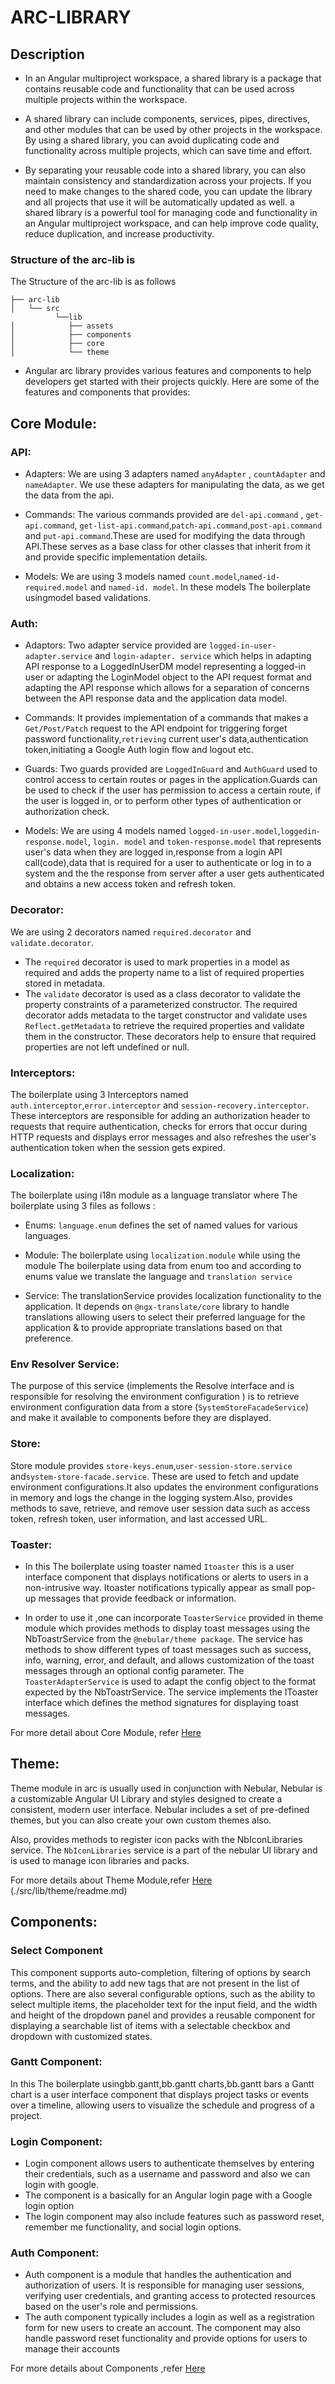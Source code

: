 # ARC-LIBRARY

## Description

- In an Angular multiproject workspace, a shared library is a package that contains reusable code and 
  functionality that can be used across multiple projects within the workspace.

- A shared library can include components, services, pipes, directives, and other modules that can be 
  used by other projects in the workspace. By using a shared library, you can avoid duplicating code and functionality across multiple projects, which can save time and effort.

- By separating your reusable code into a shared library, you can also maintain consistency and 
  standardization across your projects. If you need to make changes to the shared code, you can update the library and all projects that use it will be automatically updated as well. a shared library is a powerful tool for managing code and functionality in an Angular multiproject workspace, and can help improve code quality, reduce duplication, and increase productivity.

###  Structure of the arc-lib is

The Structure of the arc-lib is as follows
```
├── arc-lib
│   └── src
          └──lib
│            ├── assets
│            ├── components
│            ├── core
│            └── theme
```

- Angular arc library  provides various features and components to help developers get started with 
  their projects quickly. Here are some of the features and components that provides:

## Core Module:

### API:

- Adapters: We are using 3 adapters named `anyAdapter` , `countAdapter` and `nameAdapter`. We
  use these adapters for manipulating the data, as we get the data from the api.

- Commands: The various commands provided are `del-api.command` , `get-api.command`,
  `get-list-api.command`,`patch-api.command`,`post-api.command` and `put-api.command`.These are used for modifying the data through API.These serves as a base class for other classes that inherit from it and provide specific implementation details.

- Models: We are using 3 models named `count.model`,`named-id-required.model` and
  `named-id. model`. In these models The boilerplate usingmodel based validations.

### Auth:

- Adaptors: Two adapter service provided are `logged-in-user-adapter.service` and
  `login-adapter. service` which helps in adapting API response to a LoggedInUserDM model representing a logged-in user or adapting the LoginModel object to the API request format and adapting the API response which allows for a separation of concerns between the API response data and the application data model.

- Commands: It provides implementation of a commands that makes a `Get/Post/Patch` request to the
  API endpoint for triggering forget password functionality,`retrieving` current user's data,authentication token,initiating a Google Auth login flow and logout etc.

- Guards: Two guards provided are `LoggedInGuard` and `AuthGuard` used to control
  access to certain routes or pages in the application.Guards can be used to check if the user has permission to access a certain route, if the user is logged in, or to perform other types of authentication or authorization check.

- Models: We are using 4 models named `logged-in-user.model`,`loggedin-response.model`,
  `login. model` and `token-response.model` that represents user's data when they are logged in,response from a login API call(code),data that is required for a user to authenticate or log
  in to a system and the the response from server after a user gets authenticated
  and obtains a new access token and refresh token.

### Decorator:

We are using 2 decorators named `required.decorator` and `validate.decorator`.

- The `required` decorator is used to mark properties in a model as required and adds the
  property name to a list of required properties stored in metadata.
- The `validate` decorator is used as a class decorator to validate the property constraints of
  a parameterized constructor. The required decorator adds metadata to the target constructor and validate uses `Reflect.getMetadata` to retrieve the required properties and validate them in the constructor.
  These decorators help to ensure that required properties are not left undefined or null.

### Interceptors:

The boilerplate using 3 Interceptors named `auth.interceptor`,`error.interceptor` and `session-recovery.interceptor`. These interceptors are responsible for adding an authorization header to requests that require authentication, checks for errors that occur during HTTP requests and
displays error messages and also refreshes the user's authentication token when the session gets expired.

### Localization:

The boilerplate using i18n module as a language translator where The boilerplate using 3 files as follows :

- Enums: `language.enum` defines the set of named values for various languages.

- Module: The boilerplate using `localization.module` while using the module The boilerplate using data from enum too and according to enums value we translate the language and `translation service`

- Service: The translationService provides localization functionality to the application. It
  depends on `@ngx-translate/core` library to handle translations allowing users to select their preferred language for the application & to provide appropriate translations based on that preference.

### Env Resolver Service:

The purpose of this service (implements the Resolve interface and is responsible for resolving the environment configuration ) is to retrieve environment configuration data from a store (`SystemStoreFacadeService`) and make it available to components before they are displayed.

### Store:

Store module provides `store-keys.enum`,`user-session-store.service` and`system-store-facade.service`. These are used to fetch and update environment configurations.It also updates the environment configurations in memory and logs the change in the logging system.Also, provides methods to save, retrieve, and remove user session data such as access token, refresh token, user information, and last accessed URL.

### Toaster:

- In this The boilerplate using toaster named `Itoaster` this is a user interface component that displays
  notifications or alerts to users in a non-intrusive way. Itoaster notifications typically appear as small pop-up messages that provide feedback or information.

- In order to use it ,one can incorporate `ToasterService` provided in theme module which provides methods to display toast messages using the NbToastrService from the `@nebular/theme package`. The service has methods to show different types of toast messages such as success, info, warning, error, and default, and allows customization of the toast messages through an optional config parameter. The `ToasterAdapterService` is used to adapt the config object to the format expected by the NbToastrService. The service implements the IToaster interface which defines the method signatures for displaying toast messages.

For more detail about Core Module, refer [Here](/projects/arc-lib/src/lib/core/readme.md)

## Theme:

Theme module in arc is usually used in conjunction with Nebular, Nebular is a customizable Angular UI Library and styles designed to create a consistent, modern user interface. Nebular includes a set of pre-defined themes, but you can also create your own custom themes also.

Also, provides methods to register icon packs with the NbIconLibraries service. The `NbIconLibraries` service is a part of the nebular UI library and is used to manage icon libraries and packs.

For more details about Theme Module,refer [Here](/projects/arc-lib/src/lib/theme/readme.md)
(./src/lib/theme/readme.md)

## Components:

### Select Component

  This component supports auto-completion, filtering of options by search terms, and the
  ability to add new tags that are not present in the list of options. There are also several configurable options, such as the ability to select multiple items, the placeholder text for the input field, and the width and height of the dropdown panel and provides a reusable component for displaying a searchable list of items with a selectable checkbox and dropdown with customized states.

### Gantt Component:

  In this The boilerplate usingbb.gantt,bb.gantt charts,bb.gantt bars a Gantt chart is a user interface component that displays project tasks or events over a timeline, allowing users to visualize the schedule and progress of a project.

### Login Component:

- Login component allows users to authenticate themselves by entering their credentials, such as a username
  and password and also we can login with google.
- The component is a basically for an Angular login page with a Google login option
- The login component may also include features such as password reset, remember me functionality, and
  social login options.

### Auth Component:

- Auth component is a module that handles the authentication and authorization of users. It is responsible
  for managing user sessions, verifying user credentials, and granting access to protected resources based on the user's role and permissions.
- The auth component typically includes a login as well as a registration form for new users to create 
  an account. The component may also handle password reset functionality and provide options for users to manage their accounts

For more details about Components ,refer [Here](/projects/arc-lib/src/lib/components/readme.md)